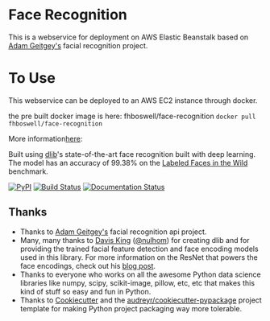# Face Recognition

This is a webservice for deployment on AWS Elastic Beanstalk based on [Adam Geitgey's](https://github.com/ageitgey/face_recognition) facial recognition project.

# To Use
This webservice can be deployed to an AWS EC2 instance through docker.

the pre built docker image is here: fhboswell/face-recognition
`docker pull fhboswell/face-recognition`

More information[here](https://docs.docker.com/get-started/part6/#deploy-your-app-on-a-cloud-provider):




Built using [dlib](http://dlib.net/)'s state-of-the-art face recognition
built with deep learning. The model has an accuracy of 99.38% on the
[Labeled Faces in the Wild](http://vis-www.cs.umass.edu/lfw/) benchmark.


[![PyPI](https://img.shields.io/pypi/v/face_recognition.svg)](https://pypi.python.org/pypi/face_recognition)
[![Build Status](https://travis-ci.org/ageitgey/face_recognition.svg?branch=master)](https://travis-ci.org/ageitgey/face_recognition)
[![Documentation Status](https://readthedocs.org/projects/face-recognition/badge/?version=latest)](http://face-recognition.readthedocs.io/en/latest/?badge=latest)


## Thanks

* Thanks to [Adam Geitgey's](https://github.com/ageitgey/face_recognition) facial recognition api project.
* Many, many thanks to [Davis King](https://github.com/davisking) ([@nulhom](https://twitter.com/nulhom))
for creating dlib and for providing the trained facial feature detection and face encoding models
used in this library. For more information on the ResNet that powers the face encodings, check out
his [blog post](http://blog.dlib.net/2017/02/high-quality-face-recognition-with-deep.html).
* Thanks to everyone who works on all the awesome Python data science libraries like numpy, scipy, scikit-image,
pillow, etc, etc that makes this kind of stuff so easy and fun in Python.
* Thanks to [Cookiecutter](https://github.com/audreyr/cookiecutter) and the
[audreyr/cookiecutter-pypackage](https://github.com/audreyr/cookiecutter-pypackage) project template
for making Python project packaging way more tolerable.
